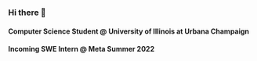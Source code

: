 ### Hi there 👋

#### Computer Science Student @ University of Illinois at Urbana Champaign
#### Incoming SWE Intern @ Meta Summer 2022
